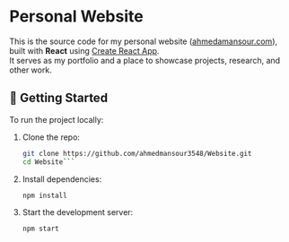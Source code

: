 # Personal Website

This is the source code for my personal website ([ahmedamansour.com](https://ahmedamansour.com/)), built with **React** using [Create React App](https://github.com/facebook/create-react-app).  
It serves as my portfolio and a place to showcase projects, research, and other work.

## 🚀 Getting Started

To run the project locally:

1. Clone the repo:
   ```bash
   git clone https://github.com/ahmedmansour3548/Website.git
   cd Website```
2. Install dependencies:
   ```bash
   npm install
2. Start the development server:
   ```bash
   npm start

